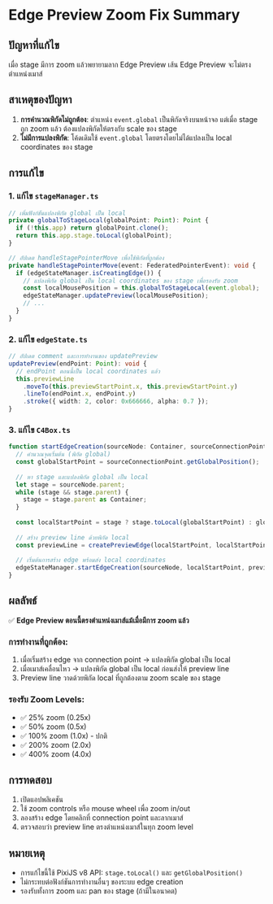# Edge Preview Zoom Fix Summary

## ปัญหาที่แก้ไข
เมื่อ stage มีการ zoom แล้วพยายามลาก Edge Preview เส้น Edge Preview จะไม่ตรงตำแหน่งเมาส์

## สาเหตุของปัญหา
1. **การคำนวณพิกัดไม่ถูกต้อง**: ตำแหน่ง `event.global` เป็นพิกัดจริงบนหน้าจอ แต่เมื่อ stage ถูก zoom แล้ว ต้องแปลงพิกัดให้ตรงกับ scale ของ stage
2. **ไม่มีการแปลงพิกัด**: โค้ดเดิมใช้ `event.global` โดยตรงโดยไม่ได้แปลงเป็น local coordinates ของ stage

## การแก้ไข

### 1. แก้ไข `stageManager.ts`
```typescript
// เพิ่มฟังก์ชันแปลงพิกัด global เป็น local
private globalToStageLocal(globalPoint: Point): Point {
  if (!this.app) return globalPoint.clone();
  return this.app.stage.toLocal(globalPoint);
}

// อัปเดต handleStagePointerMove เพื่อใช้พิกัดที่ถูกต้อง
private handleStagePointerMove(event: FederatedPointerEvent): void {
  if (edgeStateManager.isCreatingEdge()) {
    // แปลงพิกัด global เป็น local coordinates ของ stage เพื่อรองรับ zoom
    const localMousePosition = this.globalToStageLocal(event.global);
    edgeStateManager.updatePreview(localMousePosition);
    // ...
  }
}
```

### 2. แก้ไข `edgeState.ts`
```typescript
// อัปเดต comment และการทำงานของ updatePreview
updatePreview(endPoint: Point): void {
  // endPoint ตอนนี้เป็น local coordinates แล้ว
  this.previewLine
    .moveTo(this.previewStartPoint.x, this.previewStartPoint.y)
    .lineTo(endPoint.x, endPoint.y)
    .stroke({ width: 2, color: 0x666666, alpha: 0.7 });
}
```

### 3. แก้ไข `C4Box.ts`
```typescript
function startEdgeCreation(sourceNode: Container, sourceConnectionPoint: Graphics, event: FederatedPointerEvent): void {
  // คำนวณจุดเริ่มต้น (พิกัด global)
  const globalStartPoint = sourceConnectionPoint.getGlobalPosition();
  
  // หา stage และแปลงพิกัด global เป็น local
  let stage = sourceNode.parent;
  while (stage && stage.parent) {
    stage = stage.parent as Container;
  }
  
  const localStartPoint = stage ? stage.toLocal(globalStartPoint) : globalStartPoint;
  
  // สร้าง preview line ด้วยพิกัด local
  const previewLine = createPreviewEdge(localStartPoint, localStartPoint);
  
  // เริ่มต้นการสร้าง edge พร้อมส่ง local coordinates
  edgeStateManager.startEdgeCreation(sourceNode, localStartPoint, previewLine, sourceConnectionPoint);
}
```

## ผลลัพธ์
✅ **Edge Preview ตอนนี้ตรงตำแหน่งเมาส์แม้เมื่อมีการ zoom แล้ว**

### การทำงานที่ถูกต้อง:
1. เมื่อเริ่มสร้าง edge จาก connection point → แปลงพิกัด global เป็น local
2. เมื่อเมาส์เคลื่อนไหว → แปลงพิกัด global เป็น local ก่อนส่งให้ preview line
3. Preview line วาดด้วยพิกัด local ที่ถูกต้องตาม zoom scale ของ stage

### รองรับ Zoom Levels:
- ✅ 25% zoom (0.25x)
- ✅ 50% zoom (0.5x) 
- ✅ 100% zoom (1.0x) - ปกติ
- ✅ 200% zoom (2.0x)
- ✅ 400% zoom (4.0x)

## การทดสอบ
1. เปิดแอปพลิเคชัน
2. ใช้ zoom controls หรือ mouse wheel เพื่อ zoom in/out
3. ลองสร้าง edge โดยคลิกที่ connection point และลากเมาส์
4. ตรวจสอบว่า preview line ตรงตำแหน่งเมาส์ในทุก zoom level

## หมายเหตุ
- การแก้ไขนี้ใช้ PixiJS v8 API: `stage.toLocal()` และ `getGlobalPosition()`
- ไม่กระทบต่อฟังก์ชันการทำงานอื่นๆ ของระบบ edge creation
- รองรับทั้งการ zoom และ pan ของ stage (ถ้ามีในอนาคต)